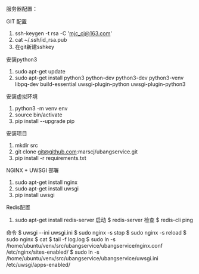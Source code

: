 服务器配置：

GIT 配置
1. ssh-keygen -t rsa -C 'mjc_cj@163.com'
2. cat ~/.ssh/id_rsa.pub
3. 在git新建sshkey

安装python3
1. sudo apt-get update
2. sudo apt-get install python3 python-dev python3-dev python3-venv libpq-dev build-essential uwsgi-plugin-python uwsgi-plugin-python3 


安装虚拟环境
1. python3 -m venv env
2. source bin/activate
3. pip install --upgrade pip

安装项目
1. mkdir src
2. git clone git@github.com:marscj/ubangservice.git
3. pip install -r requirements.txt

NGINX + UWSGI 部署
1. sudo apt-get install nginx
2. sudo apt-get install uwsgi
3. pip install uwsgi

Redis配置
1. sudo apt-get install redis-server
启动
$ redis-server
检查
$ redis-cli ping  

命令
$ uwsgi --ini uwsgi.ini
$ sudo nginx -s stop
$ sudo nginx -s reload
$ sudo nginx 
$ cat 
$ tail -f log.log
$ sudo ln -s /home/ubuntu/venv/src/ubangservice/ubangservice/nginx.conf /etc/nginx/sites-enabled/
$ sudo ln -s /home/ubuntu/venv/src/ubangservice/ubangservice/uwsgi.ini /etc/uwsgi/apps-enabled/

